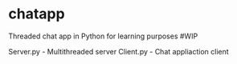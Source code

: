 # chatapp
Threaded chat app in Python for learning purposes #WIP

Server.py - Multithreaded server 
Client.py - Chat appliaction client 



